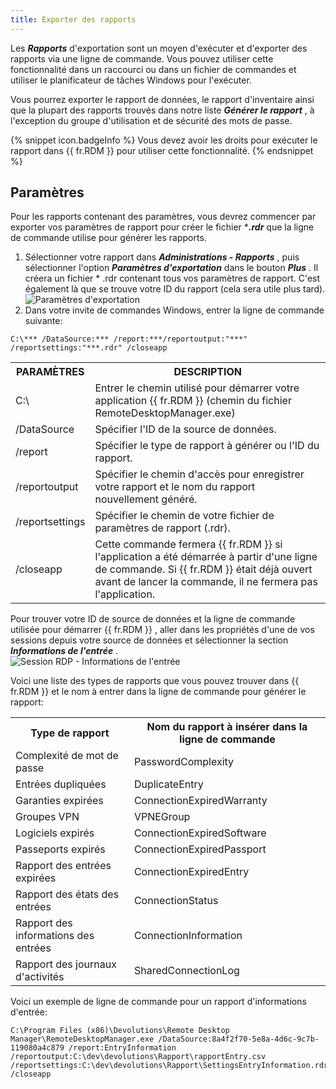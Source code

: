 ```yaml
---
title: Exporter des rapports
---
```

Les ***Rapports*** d&apos;exportation sont un moyen d&apos;exécuter et d&apos;exporter des rapports via une ligne de commande. Vous pouvez utiliser cette fonctionnalité dans un raccourci ou dans un fichier de commandes et utiliser le planificateur de tâches Windows pour l&apos;exécuter.  

Vous pourrez exporter le rapport de données, le rapport d&apos;inventaire ainsi que la plupart des rapports trouvés dans notre liste ***Générer le rapport*** , à l&apos;exception du groupe d&apos;utilisation et de sécurité des mots de passe.  

{% snippet icon.badgeInfo %} 
Vous devez avoir les droits pour exécuter le rapport dans {{ fr.RDM }} pour utiliser cette fonctionnalité. 
{% endsnippet %}
 
## Paramètres 

Pour les rapports contenant des paramètres, vous devrez commencer par exporter vos paramètres de rapport pour créer le fichier ****.rdr*** que la ligne de commande utilise pour générer les rapports.  

1. Sélectionner votre rapport dans ***Administrations - Rapports*** , puis sélectionner l&apos;option ***Paramètres d&apos;exportation*** dans le bouton ***Plus*** . Il créera un fichier * .rdr contenant tous vos paramètres de rapport. C&apos;est également là que se trouve votre ID du rapport (cela sera utile plus tard).  
![Paramètres d'exportation](/img/fr/rdm/windows/clip10006.png) 
1. Dans votre invite de commandes Windows, entrer la ligne de commande suivante:  

`C:\*** /DataSource:*** /report:***/reportoutput:"***" /reportsettings:"***.rdr" /closeapp` 

<table>
	<tr>
		<th>
PARAMÈTRES 
		</th>
		<th>
DESCRIPTION 
		</th>
	</tr>
	<tr>
		<td>
C:\ 
		</td>
		<td>
Entrer le chemin utilisé pour démarrer votre application {{ fr.RDM }} (chemin du fichier RemoteDesktopManager.exe) 
		</td>
	</tr>
	<tr>
		<td>
/DataSource 
		</td>
		<td>
Spécifier l&apos;ID de la source de données. 
		</td>
	</tr>
	<tr>
		<td>
/report 
		</td>
		<td>
Spécifier le type de rapport à générer ou l&apos;ID du rapport. 
		</td>
	</tr>
	<tr>
		<td>
/reportoutput 
		</td>
		<td>
Spécifier le chemin d&apos;accès pour enregistrer votre rapport et le nom du rapport nouvellement généré. 
		</td>
	</tr>
	<tr>
		<td>
/reportsettings 
		</td>
		<td>
Spécifier le chemin de votre fichier de paramètres de rapport (.rdr). 
		</td>
	</tr>
	<tr>
		<td>
/closeapp 
		</td>
		<td>
Cette commande fermera {{ fr.RDM }} si l&apos;application a été démarrée à partir d&apos;une ligne de commande. Si {{ fr.RDM }} était déjà ouvert avant de lancer la commande, il ne fermera pas l&apos;application. 
		</td>
	</tr>
</table>

Pour trouver votre ID de source de données et la ligne de commande utilisée pour démarrer {{ fr.RDM }} , aller dans les propriétés d&apos;une de vos sessions depuis votre source de données et sélectionner la section ***Informations de l&apos;entrée*** .  
![Session RDP - Informations de l'entrée](/img/fr/rdm/windows/clip10008.png) 

Voici une liste des types de rapports que vous pouvez trouver dans {{ fr.RDM }} et le nom à entrer dans la ligne de commande pour générer le rapport:  

<table>
	<tr>
		<th>
Type de rapport 
		</th>
		<th>
Nom du rapport à insérer dans la ligne de commande 
		</th>
	</tr>
	<tr>
		<td>
Complexité de mot de passe 
		</td>
		<td>
PasswordComplexity 
		</td>
	</tr>
	<tr>
		<td>
Entrées dupliquées 
		</td>
		<td>
DuplicateEntry 
		</td>
	</tr>
	<tr>
		<td>
Garanties expirées 
		</td>
		<td>
ConnectionExpiredWarranty 
		</td>
	</tr>
	<tr>
		<td>
Groupes VPN 
		</td>
		<td>
VPNEGroup 
		</td>
	</tr>
	<tr>
		<td>
Logiciels expirés 
		</td>
		<td>
ConnectionExpiredSoftware 
		</td>
	</tr>
	<tr>
		<td>
Passeports expirés 
		</td>
		<td>
ConnectionExpiredPassport 
		</td>
	</tr>
	<tr>
		<td>
Rapport des entrées expirées 
		</td>
		<td>
ConnectionExpiredEntry 
		</td>
	</tr>
	<tr>
		<td>
Rapport des états des entrées 
		</td>
		<td>
ConnectionStatus 
		</td>
	</tr>
	<tr>
		<td>
Rapport des informations des entrées 
		</td>
		<td>
ConnectionInformation 
		</td>
	</tr>
	<tr>
		<td>
Rapport des journaux d&apos;activités 
		</td>
		<td>
SharedConnectionLog 
		</td>
	</tr>
</table>

Voici un exemple de ligne de commande pour un rapport d&apos;informations d&apos;entrée: 

```
C:\Program Files (x86)\Devolutions\Remote Desktop Manager\RemoteDesktopManager.exe /DataSource:8a4f2f70-5e8a-4d6c-9c7b-119080a4c879 /report:EntryInformation /reportoutput:C:\dev\devolutions\Rapport\rapportEntry.csv /reportsettings:C:\dev\devolutions\Rapport\SettingsEntryInformation.rdr /closeapp 
```
